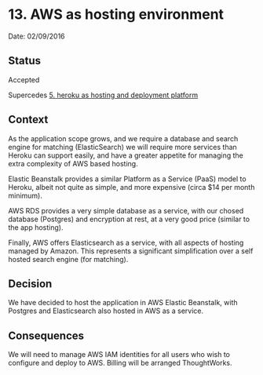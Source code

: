 # 13. AWS as hosting environment

Date: 02/09/2016

## Status

Accepted

Supercedes [5. heroku as hosting and deployment platform](0005-heroku-as-hosting-and-deployment-platform.md)

## Context

As the application scope grows, and we require a database and search engine for matching (ElasticSearch) we will require more services than Heroku can support easily, and have a greater appetite for managing the extra complexity of AWS based hosting.

Elastic Beanstalk provides a similar Platform as a Service (PaaS) model to Heroku, albeit not quite as simple, and more expensive (circa $14 per month minimum).

AWS RDS provides a very simple database as a service, with our chosed database (Postgres) and encryption at rest, at a very good price (similar to the app hosting).

Finally, AWS offers Elasticsearch as a service, with all aspects of hosting managed by Amazon. This represents a significant simplification over a self hosted search engine (for matching).

## Decision

We have decided to host the application in AWS Elastic Beanstalk, with Postgres and Elasticsearch also hosted in AWS as a service.

## Consequences

We will need to manage AWS IAM identities for all users who wish to configure and deploy to AWS. Billing will be arranged ThoughtWorks.
